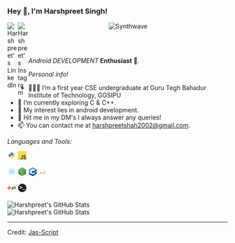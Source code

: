 <h3 title="hehehe"> Hey 👋, I'm Harshpreet Singh!</h3>

<a href="https://www.linkedin.com/in/harshpreet-singh-b635551b7/">
  <img align="left" alt="Harshpreet's LinkedIn" width="24px" src="https://cdn.jsdelivr.net/npm/simple-icons@v3/icons/linkedin.svg" />
</a>
<a href="https://www.instagram.com/harshpreet916/">
  <img align="left" alt="Harshpreet's Instagram" width="24px" src="https://cdn.jsdelivr.net/npm/simple-icons@v3/icons/instagram.svg" />
</a>

<p align="center"><img src="https://thumbs.gfycat.com/GoodnaturedFondGaur-size_restricted.gif" alt="Synthwave" height="300" width="500"></p>




<br />
<br />


*Android DEVELOPMENT* **Enthusiast** 🚀.
 

  

*Personal info!*

- 👨🏽‍💻 I’m a first year CSE undergraduate at Guru Tegh Bahadur Institute of Technology, GGSIPU
- 🌱 I’m currently exploring C & C++. 
- 🤔 My interest lies in android development.
- 💬 Hit me in my DM's I always answer any queries!
- 📫 You can contact me at [harshpreetshah2002@gmail.com](mailto:harshpreetshah2002@gmail.com).



*Languages and Tools:*  


<code><img height="20" src="https://raw.githubusercontent.com/github/explore/80688e429a7d4ef2fca1e82350fe8e3517d3494d/topics/python/python.png"></code>
<code><img height="20" src="https://raw.githubusercontent.com/github/explore/80688e429a7d4ef2fca1e82350fe8e3517d3494d/topics/javascript/javascript.png"></code>

<code><img height="20" src="https://raw.githubusercontent.com/github/explore/80688e429a7d4ef2fca1e82350fe8e3517d3494d/topics/react/react.png"></code>
<code><img height="20" src="https://raw.githubusercontent.com/github/explore/80688e429a7d4ef2fca1e82350fe8e3517d3494d/topics/nodejs/nodejs.png"></code>
<code><img height="20" src="https://raw.githubusercontent.com/github/explore/80688e429a7d4ef2fca1e82350fe8e3517d3494d/topics/cpp/cpp.png"></code>
<code><img height="20" src="https://raw.githubusercontent.com/github/explore/80688e429a7d4ef2fca1e82350fe8e3517d3494d/topics/mysql/mysql.png"></code>

<code><img height="20" src="https://raw.githubusercontent.com/github/explore/80688e429a7d4ef2fca1e82350fe8e3517d3494d/topics/git/git.png"></code>
<code><img height="20" src="https://raw.githubusercontent.com/github/explore/80688e429a7d4ef2fca1e82350fe8e3517d3494d/topics/terminal/terminal.png"></code>
<br>
<br>
<img src="https://github-readme-stats.vercel.app/api/top-langs/?username=Harshpreet916" alt="Harshpreet's GitHub Stats" width=500 height=500><br>
<img src="https://github-readme-stats.vercel.app/api?username=Harshpreet916&show_icons=true&count_private=true" alt="Harshpreet's GitHub Stats"><br>



----
Credit: [Jas-Script](https://github.com/Jas-Script)

